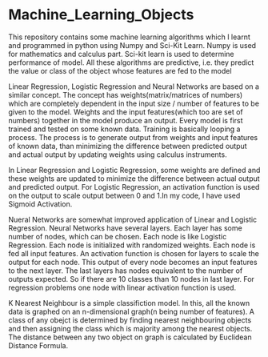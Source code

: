 # Machine_Learning_Objects

This repository contains some machine learning algorithms which I learnt and programmed in python using Numpy and Sci-Kit Learn. Numpy is used for mathematics and calculus part. Sci-kit learn is used to determine performance of model. All these algorithms are predictive, i.e. they predict the value or class of the object whose features are fed to the model

Linear Regression, Logistic Regression and Neural Networks are based on a similar concept. The concept has weights(matrix/matrices of numbers) which are completely dependent in the input size / number of features to be given to the model. Weights and the input features(which too are set of numbers) together in the model produce an output. Every model is first trained and tested on some known data. Training is basically looping a process. The process is to generate output from weights and input features of known data, than minimizing the difference between predicted output and actual output by updating weights using calculus instruments.

In Linear Regression and Logistic Regression, some weights are defined and these weights are updated to minimize the difference between actual output and predicted output. For Logistic Regression, an activation function is used on the output to scale output between 0 and 1.In my code, I have used Sigmoid Activation.

Nueral Networks are somewhat improved application of Linear and Logistic Regression. Neural Networks have several layers. Each layer has some number of nodes, which can be chosen. Each node is like Logistic Regression. Each node is initialized with randomized weights. Each node is fed all input features. An activation function is chosen for layers to scale the output for each node. This output of every node becomes an input features to the next layer. The last layers has nodes equivalent to the number of outputs expected. So if there are 10 classes than 10 nodes in last layer. For regression problems one node with linear activation function is used. 

K Nearest Neighbour is a simple classifiction model. In this, all the known data is graphed on an n-dimensional graph(n being number of features). A class of any obejct is determined by finding nearest neighbouring objects and then assigning the class which is majority among the nearest objects. The distance between any two object on graph is calculated by Euclidean Distance Formula.
